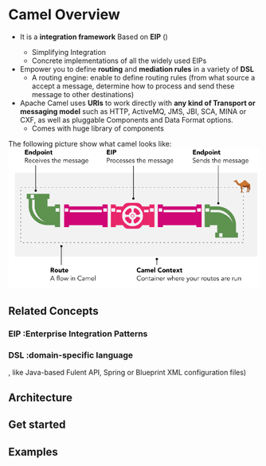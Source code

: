 # Camel Overview

- It is a **integration framework** Based on **EIP** (<Enterprise Integration Patterns>)
  - Simplifying Integration
  - Concrete implementations of all the widely used EIPs 
- Empower you to define **routing** and **mediation rules** in a variety of **DSL**
  - A routing engine: enable to define routing rules (from what source a accept a message, determine how to process and send these message to other destinations)
- Apache Camel uses **URIs** to work directly with **any kind of Transport or messaging model** such as HTTP, ActiveMQ, JMS, JBI, SCA, MINA or CXF, as well as pluggable Components and Data Format options.
  - Comes with huge library of components  

The following picture show what camel looks like: 
![Alt text](pictures/camel-like.png?raw=true "What camel looks like")

## Related Concepts
### EIP :Enterprise Integration Patterns
### DSL :domain-specific language
, like Java-based Fulent API, Spring or Blueprint XML configuration files)

## Architecture

## Get started

## Examples

